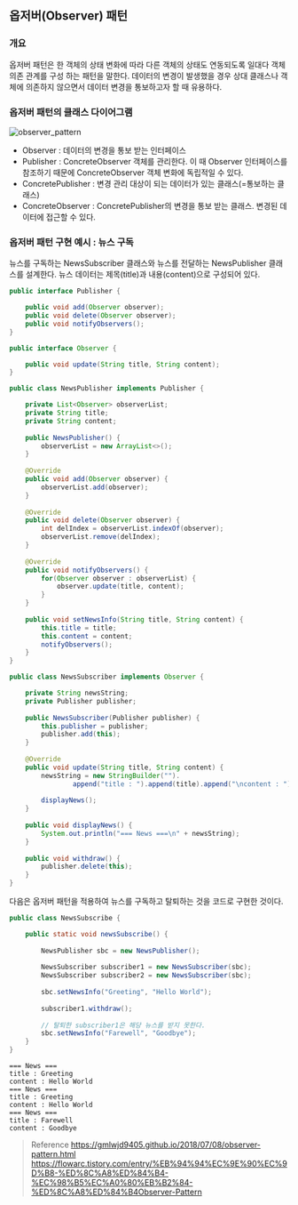 ## 옵저버(Observer) 패턴

### 개요
옵저버 패턴은 한 객체의 상태 변화에 따라 다른 객체의 상태도 연동되도록 일대다 객체 의존 관계를 구성 하는 패턴을 말한다. 데이터의 변경이 발생했을 경우 상대 클래스나 객체에 의존하지 않으면서 데이터 변경을 통보하고자 할 때 유용하다.

### 옵저버 패턴의 클래스 다이어그램
![observer_pattern](https://user-images.githubusercontent.com/45558487/63321110-bbfe7800-c35a-11e9-8428-1842638cf198.png)

* Observer : 데이터의 변경을 통보 받는 인터페이스
* Publisher : ConcreteObserver 객체를 관리한다. 이 때 Observer 인터페이스를 참조하기 때문에 ConcreteObserver 객체 변화에 독립적일 수 있다.
* ConcretePublisher : 변경 관리 대상이 되는 데이터가 있는 클래스(=통보하는 클래스)
* ConcreteObserver : ConcretePublisher의 변경을 통보 받는 클래스. 변경된 데이터에 접근할 수 있다.

### 옵저버 패턴 구현 예시 : 뉴스 구독
뉴스를 구독하는 NewsSubscriber 클래스와 뉴스를 전달하는 NewsPublisher 클래스를 설계한다. 뉴스 데이터는 제목(title)과 내용(content)으로 구성되어 있다. 
```java
public interface Publisher {

    public void add(Observer observer);
    public void delete(Observer observer);
    public void notifyObservers();
}
```
```java
public interface Observer {

    public void update(String title, String content);
}
```
```java
public class NewsPublisher implements Publisher {

    private List<Observer> observerList;
    private String title; 
    private String content;
    
    public NewsPublisher() {
        observerList = new ArrayList<>();
    }
    
    @Override
    public void add(Observer observer) {
        observerList.add(observer);
    }
    
    @Override
    public void delete(Observer observer) {
        int delIndex = observerList.indexOf(observer);
        observerList.remove(delIndex);
    }
    
    @Override
    public void notifyObservers() {
        for(Observer observer : observerList) {
            observer.update(title, content);
        }
    }
    
    public void setNewsInfo(String title, String content) {
        this.title = title;
        this.content = content;
        notifyObservers();
    }
}
```
```java
public class NewsSubscriber implements Observer {

    private String newsString;
    private Publisher publisher; 
    
    public NewsSubscriber(Publisher publisher) {
        this.publisher = publisher;
        publisher.add(this);
    }
    
    @Override
    public void update(String title, String content) {
        newsString = new StringBuilder("").
                append("title : ").append(title).append("\ncontent : ").append(content).toString();
        
        displayNews();
    }
    
    public void displayNews() {
        System.out.println("=== News ===\n" + newsString);
    }
    
    public void withdraw() {
        publisher.delete(this);
    }
}
```
다음은 옵저버 패턴을 적용하여 뉴스를 구독하고 탈퇴하는 것을 코드로 구현한 것이다.
```java
public class NewsSubscribe {

    public static void newsSubscribe() {
        
        NewsPublisher sbc = new NewsPublisher();
        
        NewsSubscriber subscriber1 = new NewsSubscriber(sbc);
        NewsSubscriber subscriber2 = new NewsSubscriber(sbc);
        
        sbc.setNewsInfo("Greeting", "Hello World");
        
        subscriber1.withdraw(); 
        
        // 탈퇴한 subscriber1은 해당 뉴스를 받지 못한다.
        sbc.setNewsInfo("Farewell", "Goodbye");
    }
}
```
```
=== News ===
title : Greeting
content : Hello World
=== News ===
title : Greeting
content : Hello World
=== News ===
title : Farewell
content : Goodbye
```

> Reference 
> https://gmlwjd9405.github.io/2018/07/08/observer-pattern.html
> https://flowarc.tistory.com/entry/%EB%94%94%EC%9E%90%EC%9D%B8-%ED%8C%A8%ED%84%B4-%EC%98%B5%EC%A0%80%EB%B2%84-%ED%8C%A8%ED%84%B4Observer-Pattern